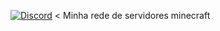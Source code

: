 [![Discord](https://img.shields.io/discord/454062295505567744?style=flat-square&logo=discord&logoColor=%235865F2&label=discord&color=%235865F2)](https://discord.juanmuscaria.com/) <
Minha rede de servidores minecraft